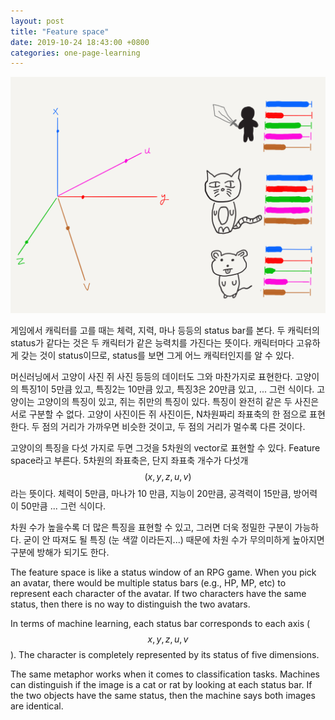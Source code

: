 ```yaml
---
layout: post
title: "Feature space"
date: 2019-10-24 18:43:00 +0800
categories: one-page-learning
---
```


![alt](/img/figures/ml/drawing/feature-space.png)

게임에서 캐릭터를 고를 때는 체력, 지력, 마나 등등의 status bar를 본다. 두 캐릭터의 status가 같다는 것은 두 캐릭터가 같은 능력치를 가진다는 뜻이다. 캐릭터마다 고유하게 갖는 것이 status이므로, status를 보면 그게 어느 캐릭터인지를 알 수 있다.

머신러닝에서 고양이 사진 쥐 사진 등등의 데이터도 그와 마찬가지로 표현한다. 고양이의 특징1이 5만큼 있고, 특징2는 10만큼 있고, 특징3은 20만큼 있고, ... 그런 식이다. 고양이는 고양이의 특징이 있고, 쥐는 쥐만의 특징이 있다. 특징이 완전히 같은 두 사진은 서로 구분할 수 없다. 고양이 사진이든 쥐 사진이든, N차원짜리 좌표축의 한 점으로 표현한다. 두 점의 거리가 가까우면 비슷한 것이고, 두 점의 거리가 멀수록 다른 것이다.

고양이의 특징을 다섯 가지로 두면 그것을 5차원의 vector로 표현할 수 있다. Feature space라고 부른다. 5차원의 좌표축은, 단지 좌표축 개수가 다섯개 $$(x, y, z, u, v)$$라는 뜻이다. 체력이 5만큼, 마나가 10 만큼, 지능이 20만큼, 공격력이 15만큼, 방어력이 50만큼 ... 그런 식이다.

차원 수가 높을수록 더 많은 특징을 표현할 수 있고, 그러면 더욱 정밀한 구분이 가능하다. 굳이 안 따져도 될 특징 (눈 색깔 이라든지...) 때문에 차원 수가 무의미하게 높아지면 구분에 방해가 되기도 한다.

The feature space is like a status window of an RPG game. When you pick an avatar, there would be multiple status bars (e.g., HP, MP, etc) to represent each character of the avatar. If two characters have the same status, then there is no way to distinguish the two avatars.

In terms of machine learning, each status bar corresponds to each axis ($$x, y, z, u, v$$). The character is completely represented by its status of five dimensions.

The same metaphor works when it comes to classification tasks. Machines can distinguish if the image is a cat or rat by looking at each status bar. If the two objects have the same status, then the machine says both images are identical.
